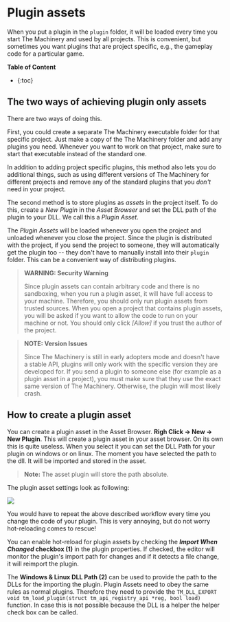 # Plugin assets

When you put a plugin in the `plugin` folder, it will be loaded every time you start The Machinery
and used by all projects. This is convenient, but sometimes you want plugins that are project
specific, e.g., the gameplay code for a particular game.

**Table of Content**

* {:toc}


## The two ways of achieving plugin only assets

There are two ways of doing this.

First, you could create a separate The Machinery executable folder for that specific project. Just
make a copy of the The Machinery folder and add any plugins you need. Whenever you want to work on
that project, make sure to start that executable instead of the standard one.

In addition to adding project specific plugins, this method also lets you do additional things,
such as using different versions of The Machinery for different projects and remove any of the
standard plugins that you *don't* need in your project.

The second method is to store plugins as *assets* in the project itself. To do this, create a *New
Plugin* in the *Asset Browser* and set the DLL path of the plugin to your DLL. We call this a 
*Plugin Asset*.

The *Plugin Assets* will be loaded whenever you open the project and unloaded whenever you close
the project. Since the plugin is distributed with the project, if you send the project to someone,
they will automatically get the plugin too -- they don't have to manually install into their
`plugin` folder. This can be a convenient way of distributing plugins.

> **WARNING: Security Warning**
>
>  Since plugin assets can contain arbitrary code and there is no sandboxing, when you run a
>     plugin asset, it will have full access to your machine. Therefore, you should only run plugin
>     assets from trusted sources. When you open a project that contains plugin assets, you will 
>     be asked if you want to allow the code to run on your machine or not. You should only click
>     *[Allow]* if you trust the author of the project.

> **NOTE: Version Issues**
>
>  Since The Machinery is still in early adopters mode and doesn't have a stable API, plugins will only work
>     with the specific version they are developed for. If you send a plugin to someone else
>     (for example as a plugin asset in a project), you must make sure that they use the exact same
>     version of The Machinery. Otherwise, the plugin will most likely crash.

## How to create a plugin asset

You can create a plugin asset in the Asset Browser. **Righ Click -> New -> New Plugin**. This will create a plugin asset in your asset browser. On its own this is quite useless. When you select it you can set the DLL Path for your plugin on windows or on linux. The moment you have selected the path to the dll. It will be imported and stored in the asset.

> **Note:** The asset plugin will store the path absolute.

The plugin asset settings look as following:

![](https://www.dropbox.com/s/hc12tcagz448ffz/tm_guide_plugin_asset.png?raw=1)

You would have to repeat the above described workflow every time you change the code of your plugin. This is very annoying, but do not worry hot-reloading comes to rescue!

You can enable hot-reload for plugin assets by checking the ***Import When Changed* checkbox (1)** in the plugin
properties. If checked, the editor will monitor the plugin's import path for changes and if it
detects a file change, it will reimport the plugin.

The **Windows & Linux DLL Path (2)** can be used to provide the path to the DLLs for the importing the plugin. Plugin Assets need to obey the same rules as normal plugins. Therefore they need to provide the `TM_DLL_EXPORT void tm_load_plugin(struct tm_api_registry_api *reg, bool load)` function. In case this is not possible because the DLL is a helper the helper check box can be called.

